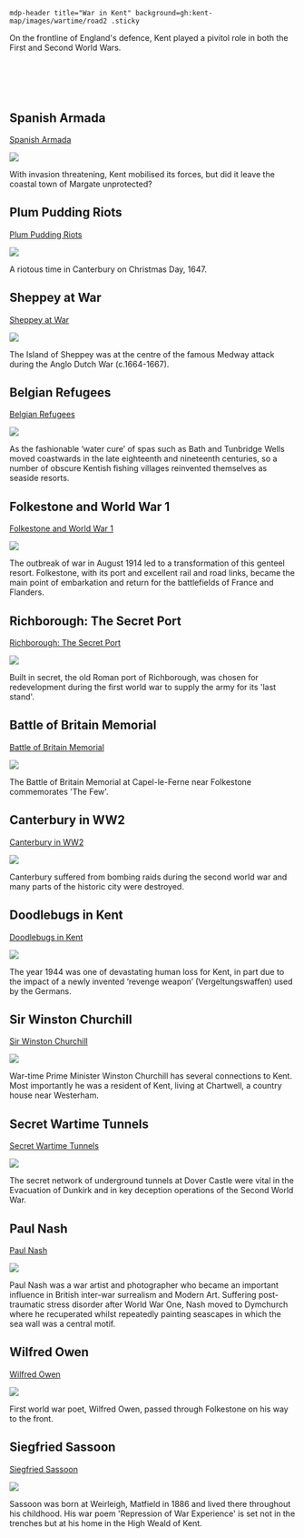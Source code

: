 `mdp-header title="War in Kent" background=gh:kent-map/images/wartime/road2 .sticky`

On the frontline of England's defence, Kent played a pivitol role in both the First and Second World Wars.

# &nbsp; 
<param class="cards">

## Spanish Armada

[Spanish Armada](16c-spanish-armada)

![](https://raw.githubusercontent.com/kent-map/images/main/thumbnails/wartime_Spanish_Armada.jpg)

With invasion threatening, Kent mobilised its forces, but did it leave the coastal town of Margate unprotected? 

## Plum Pudding Riots

[Plum Pudding Riots](17c-plum-pudding-riots)

![](https://raw.githubusercontent.com/kent-map/images/main/thumbnails/wartime_Plum_Pudding_Riots.jpg)

A riotous time in Canterbury on Christmas Day, 1647.

## Sheppey at War

[Sheppey at War](17c-sheppey-at-war)

![](https://raw.githubusercontent.com/kent-map/images/main/thumbnails/wartime_Sheppey_at_War.jpg)

The Island of Sheppey was at the centre of the famous Medway attack during the Anglo Dutch War (c.1664-1667).

## Belgian Refugees

[Belgian Refugees](/20c/20c-belgian-refugees/)

![](https://raw.githubusercontent.com/kent-map/images/main/thumbnails/wartime_Belgian_Refugees.jpg)

As the fashionable ‘water cure’ of spas such as Bath and Tunbridge Wells moved coastwards in the late eighteenth and nineteenth centuries, so a number of obscure Kentish fishing villages reinvented themselves as seaside resorts. 

## Folkestone and World War 1

[Folkestone and World War 1](/20c/20c-folkestone-ww1/)

![](https://raw.githubusercontent.com/kent-map/images/main/thumbnails/wartime_Folkestone_and_World_War_1.jpg)

The outbreak of war in August 1914 led to a transformation of this genteel resort. Folkestone, with its port and excellent rail and road links, became the main point of embarkation and return for the battlefields of France and Flanders.

## Richborough: The Secret Port

[Richborough: The Secret Port](/20c/20c-richborough/)

![](https://raw.githubusercontent.com/kent-map/images/main/thumbnails/wartime_Richborough_The_Secret_Port.jpg)

Built in secret, the old Roman port of Richborough, was chosen for redevelopment during the first world war to supply the army for its 'last stand'.

## Battle of Britain Memorial

[Battle of Britain Memorial](/20c/20c-battle-of-britain-memorial/)

![](https://raw.githubusercontent.com/kent-map/images/main/thumbnails/wartime_Battle_of_Britain_Memorial.jpg)

The Battle of Britain Memorial at Capel-le-Ferne near Folkestone commemorates 'The Few'.

## Canterbury in WW2

[Canterbury in WW2](/canterbury/20c-canterbury-ww2/)

![](https://raw.githubusercontent.com/kent-map/images/main/thumbnails/wartime_Canterbury_in_WW2.jpg)

Canterbury suffered from bombing raids during the second world war and many parts of the historic city were destroyed.

## Doodlebugs in Kent

[Doodlebugs in Kent](/20c/ww2-doodlebug/)

![](https://raw.githubusercontent.com/kent-map/images/main/thumbnails/wartime_Doodlebugs_in_Kent.jpg)

The year 1944 was one of devastating human loss for Kent, in part due to the impact of a newly invented ‘revenge weapon’ (Vergeltungswaffen) used by the Germans.


## Sir Winston Churchill 

[Sir Winston Churchill ](/20c/20c-churchill-chartwell/)

![](https://raw.githubusercontent.com/kent-map/images/main/thumbnails/wartime_Sir_Winston_Churchill.jpg)

War-time Prime Minister Winston Churchill has several connections to Kent. Most importantly he was a resident of Kent, living at Chartwell, a country house near Westerham.

## Secret Wartime Tunnels

[Secret Wartime Tunnels](/20c/20c-secret-tunnels/)

![](https://raw.githubusercontent.com/kent-map/images/main/thumbnails/wartime_Secret_Wartime_Tunnels.jpg)

The secret network of underground tunnels at Dover Castle were vital in the Evacuation of Dunkirk and in key deception operations of the Second World War.

## Paul Nash

[Paul Nash](/20c/20c-nash-biography)

![](https://raw.githubusercontent.com/kent-map/images/main/thumbnails/wartime_Paul_Nash.jpg)

Paul Nash was a war artist and photographer who became an important influence in British inter-war surrealism and Modern Art. Suffering post-traumatic stress disorder after World War One, Nash moved to Dymchurch where he recuperated whilst repeatedly painting seascapes in which the sea wall was a central motif.

## Wilfred Owen

[Wilfred Owen](/20c/20c-owen-biography/)

![](https://raw.githubusercontent.com/kent-map/images/main/thumbnails/wartime_Wilfred_Owen.jpg)

First world war poet, Wilfred Owen, passed through Folkestone on his way to the front.

## Siegfried Sassoon

[Siegfried Sassoon](/20c/20c-sassoon-biography)

![](https://raw.githubusercontent.com/kent-map/images/main/thumbnails/wartime_Siegfried_Sassoon.jpg)

Sassoon was born at Weirleigh, Matfield in 1886 and lived there throughout his childhood. His war poem 'Repression of War Experience' is set not in the trenches but at his home in the High Weald of Kent.

